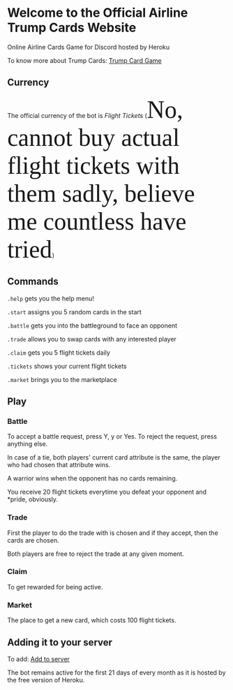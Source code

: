 # Welcome to the Official Airline Trump Cards Website 
Online Airline Cards Game for Discord hosted by Heroku 

To know more about Trump Cards: [Trump Card Game](https://en.wikipedia.org/wiki/Trump_(card_games))

## Currency
The official currency of the bot is *Flight Tickets* (<span style="font-family:Times New Roman; font-size:4em;">No, cannot buy actual flight tickets with them sadly, believe me countless have tried</span>)

## Commands 
`.help` gets you the help menu!

`.start` assigns you 5 random cards in the start

`.battle` gets you into the battleground to face an opponent 

`.trade` allows you to swap cards with any interested player

`.claim` gets you 5 flight tickets daily

`.tickets` shows your current flight tickets

`.market` brings you to the marketplace

## Play 
### Battle
To accept a battle request, press Y, y or Yes. To reject the request, press anything else.

In case of a tie, both players' current card attribute is the same, the player who had chosen that attribute wins.

A warrior wins when the opponent has no cards remaining.

You receive 20 flight tickets everytime you defeat your opponent and *pride, obviously. 

### Trade 
First the player to do the trade with is chosen and if they accept, then the cards are chosen.

Both players are free to reject the trade at any given moment.

### Claim
To get rewarded for being active.

### Market
The place to get a new card, which costs 100 flight tickets.

## Adding it to your server

To add: [Add to server](https://discord.com/api/oauth2/authorize?client_id=844865413229051904&permissions=274878049280&scope=applications.commands%20bot)

The bot remains active for the first 21 days of every month as it is hosted by the free version of Heroku.
